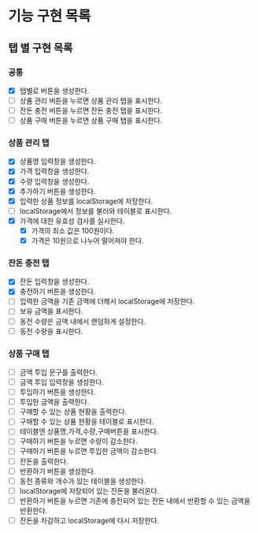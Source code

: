 # 기능 구현 목록

## 탭 별 구현 목록

### 공통

- [x] 탭별로 버튼을 생성한다.
- [ ] 상품 관리 버튼을 누르면 상품 관리 탭을 표시한다.
- [ ] 잔돈 충전 버튼을 누르면 잔돈 충전 탭을 표시한다.
- [ ] 상품 구매 버튼을 누르면 상품 구매 탭을 표시한다.

### 상품 관리 탭

- [x] 상품명 입력창을 생성한다.
- [x] 가격 입력창을 생성한다.
- [x] 수량 입력창을 생성한다.
- [x] 추가하기 버튼을 생성한다.
- [x] 입력한 상품 정보를 localStorage에 저장한다.
- [ ] localStorage에서 정보를 불러와 테이블로 표시한다.
- [x] 가격에 대한 유효성 검사를 실시한다.
  - [x] 가격의 최소 값은 100원이다.
  - [x] 가격은 10원으로 나누어 떨어져야 한다.

### 잔돈 충전 탭

- [x] 잔돈 입력창을 생성한다.
- [x] 충전하기 버튼을 생성한다.
- [ ] 입력한 금액을 기존 금액에 더해서 localStorage에 저장한다.
- [ ] 보유 금액을 표시한다.
- [ ] 동전 수량은 금액 내에서 랜덤하게 설정한다.
- [ ] 동전 수량을 표시한다.

### 상품 구매 탭

- [ ] 금액 투입 문구를 출력한다.
- [ ] 금액 투입 입력창을 생성한다.
- [ ] 투입하기 버튼을 생성한다.
- [ ] 투입한 금액을 출력한다.
- [ ] 구매할 수 있는 상품 현황을 출력한다.
- [ ] 구매할 수 있는 상품 현황을 테이블로 표시한다.
- [ ] 테이블엔 상품명,가격,수량,구매버튼을 표시한다.
- [ ] 구매하기 버튼을 누르면 수량이 감소한다.
- [ ] 구매하기 버튼을 누르면 투입한 금액이 감소한다.
- [ ] 잔돈을 출력한다.
- [ ] 반환하기 버튼을 생성한다.
- [ ] 동전 종류와 개수가 있는 테이블을 생성한다.
- [ ] localStorage에 저장되어 있는 잔돈을 불러온다.
- [ ] 반환하기 버튼을 누르면 기존에 충전되어 있는 잔돈 내에서 반환할 수 있는 금액을 반환한다.
- [ ] 잔돈을 차감하고 localStorage에 다시 저장한다.
